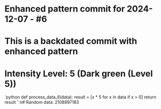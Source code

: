 ﻿# Enhanced pattern commit for 2024-12-07 - #6
# This is a backdated commit with enhanced pattern
# Intensity Level: 5 (Dark green (Level 5))
`python
def process_data_6(data):
    result = [x * 5 for x in data if x > 0]
    return result
``n# Random data: 2108897183

